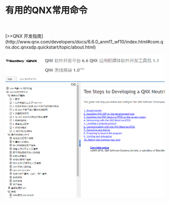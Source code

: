 # 有用的QNX常用命令


<br>
<br>
[>>QNX 开发指南](http://www.qnx.com/developers/docs/6.6.0_anm11_wf10/index.html#com.qnx.doc.qnxsdp.quickstart/topic/about.html)

<br>

![](assets/faq/QNX_1.png)
